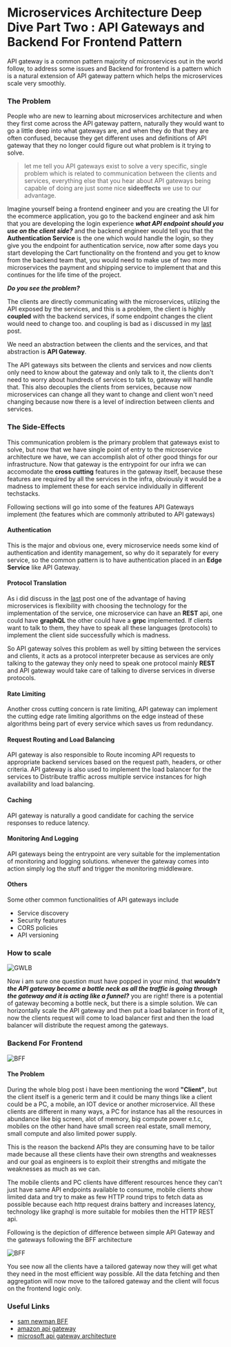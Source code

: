 # Microservices Architecture Deep Dive Part Two : API Gateways and Backend For Frontend Pattern


API gateway is a common pattern majority of microservices out in the world follow, to address some issues and Backend for frontend is a pattern which is a natural extension of API gateway pattern which helps the microservices scale very smoothly.

<!--more-->

### The Problem

People who are new to learning about microservices architecture and when they first come across the API gateway pattern, naturally they would want to go a little deep into what gateways are, and when they do that they are often confused, because they get different uses and definitions of API gateway that they no longer could figure out what problem is it trying to solve.

> let me tell you API gateways exist to solve a very specific, single problem which is related to communication between the clients and services, everything else that you hear about API gateways being capable of doing are just some nice **sideeffects** we use to our advantage.

Imagine yourself being a frontend engineer and you are creating the UI for the ecommerce application, you go to the backend engineer and ask him that you are developing the login experience **_what API endpoint should you use on the client side?_**
and the backend engineer would tell you that the **Authentication Service** is the one which would handle the login, so they give you the endpoint for authentication service, now after some days you start developing the Cart functionality on the frontend and you get to know from the backend team that, you would need to make use of two more microservices the payment and shipping service to implement that and this continues for the life time of the project.

**_Do you see the problem?_**

The clients are directly communicating with the microservices, utilizing the API exposed by the services, and this is a problem, the client is highly **coupled** with the backend services, if some endpoint changes the client would need to change too. and coupling is bad as i discussed in my [last](https://danish-mehmood.github.io/microservices-architecture-deep-dive-part-one/) post.

We need an abstraction between the clients and the services, and that abstraction is **API Gateway**.

The API gateways sits between the clients and services and now clients only need to know about the gateway and only talk to it, the clients don't need to worry about hundreds of services to talk to, gateway will handle that. This also decouples the clients from services, because now microservices can change all they want to change and client won't need changing because now there is a level of indirection between clients and services.

### The Side-Effects

This communication problem is the primary problem that gateways exist to solve, but now that we have single point of entry to the microservice architecture we have, we can accomplish alot of other good things for our infrastructure.
Now that gateway is the entrypoint for our infra we can accomodate the **cross cutting** features in the gateway itself, because these features are required by all the services in the infra, obviously it would be a madness to implement these for each service individually in different techstacks.

Following sections will go into some of the features API Gateways implement (the features which are commonly attributed to API gateways)

#### Authentication

This is the major and obvious one, every microservice needs some kind of authentication and identity management, so why do it separately for every service, so the common pattern is to have authentication placed in an **Edge Service** like API Gateway.

#### Protocol Translation

As i did discuss in the [last](https://danish-mehmood.github.io/microservices-architecture-deep-dive-part-one/) post one of the advantage of having microservices is flexibility with choosing the technology for the implementation of the service, one microservice can have an **REST** api, one could have **graphQL** the other could have a **grpc** implemented. If clients want to talk to them, they have to speak all these languages (protocols) to implement the client side successfully which is madness.

So API gateway solves this problem as well by sitting between the services and clients, it acts as a protocol interpreter because as services are only talking to the gateway they only need to speak one protocol mainly **REST** and API gateway would take care of talking to diverse services in diverse protocols.

#### Rate Limiting

Another cross cutting concern is rate limiting, API gateway can implement the cutting edge rate limiting algorithms on the edge instead of these algorithms being part of every service which saves us from redundancy.

#### Request Routing and Load Balancing

API gateway is also responsible to Route incoming API requests to appropriate backend services based on the request path, headers, or other criteria.
API gateway is also used to implement the load balancer for the services to Distribute traffic across multiple service instances for high availability and load balancing.

#### Caching

API gateway is naturally a good candidate for caching the service responses to reduce latency.

#### Monitoring And Logging

API gateways being the entrypoint are very suitable for the implementation of monitoring and logging solutions. whenever the gateway comes into action simply log the stuff and trigger the monitoring middleware.

#### Others

Some other common functionalities of API gateways include

- Service discovery
- Security features
- CORS policies
- API versioning

### How to scale

![GWLB](images/posts/microservices/parttwo/gwlb.png)

Now i am sure one question must have popped in your mind, that **_wouldn't the API gateway become a bottle neck as all the traffic is going through the gateway and it is acting like a funnel?_** you are right! there is a potential of gateway becoming a bottle neck, but there is a simple solution.
We can horizontally scale the API gateway and then put a load balancer in front of it, now the clients request will come to load balancer first and then the load balancer will distribute the request among the gateways.

### Backend For Frontend

![BFF](images/posts/microservices/parttwo/bff.gif)

#### The Problem

During the whole blog post i have been mentioning the word **"Client"**, but the client itself is a generic term and it could be many things like a client could be a PC, a mobile, an IOT device or another microservice.
All these clients are different in many ways, a PC for instance has all the resources in abundance like big screen, alot of memory, big compute power e.t.c, mobiles on the other hand have small screen real estate, small memory, small compute and also limited power supply.

This is the reason the backend APIs they are consuming have to be tailor made because all these clients have their own strengths and weaknesses and our goal as engineers is to exploit their strengths and mitigate the weaknesses as much as we can.

The mobile clients and PC clients have different resources hence they can't just have same API endpoints available to consume, mobile clients show limited data and try to make as few HTTP round trips to fetch data as possible because each http request drains battery and increases latency, technology like graphql is more suitable for mobiles then the HTTP REST api.

Following is the depiction of difference between simple API Gateway and the gateways following the BFF architecture

![BFF](images/posts/microservices/parttwo/contrast.png)

You see now all the clients have a tailored gateway now they will get what they need in the most efficient way possible. All the data fetching and then aggregation will now move to the tailored gateway and the client will focus on the frontend logic only.

### Useful Links

- [sam newman BFF](https://samnewman.io/patterns/architectural/bff/)
- [amazon api gateway](https://docs.aws.amazon.com/apigateway/latest/developerguide/welcome.html)
- [microsoft api gateway architecture](https://learn.microsoft.com/en-us/azure/architecture/microservices/design/gateway)


